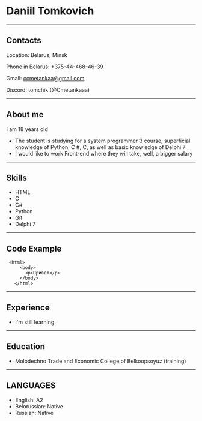 # **Daniil Tomkovich**

***

## **Contacts**

Location: Belarus, Minsk

Phone in Belarus: +375-44-468-46-39

Gmail: ccmetankaa@gmail.com

Discord: tomchik (@Cmetankaaa)

***

## **About me**
I am 18 years old
- The student is studying for a system programmer 3 course, superficial knowledge of Python, C #, C, as well as basic knowledge of Delphi 7
- I would like to work Front-end where they will take, well, a bigger salary

***

## **Skills**

- HTML
- C
- C#
- Python
- Git
- Delphi 7

***

## **Code Example**
```
 <html>
     <body>
       <p>Привет</p>
     </body>
   </html>
```

***

## **Experience**

- I'm still learning

***

## **Education**
- Molodechno Trade and Economic College of Belkoopsoyuz (training)

***

## **LANGUAGES**
* English: A2
* Belorussian: Native
* Russian: Native 
